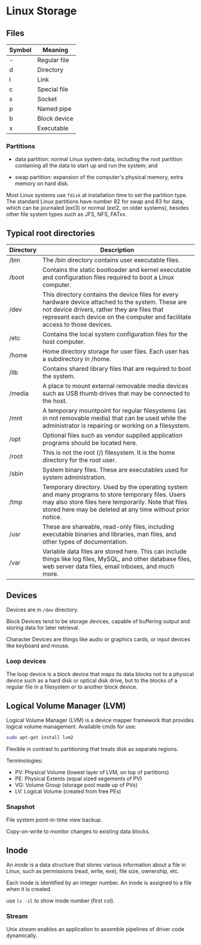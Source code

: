 # Linux Storage

## Files

|Symbol|	Meaning|
|-|-|
|-|	Regular file
|d|	Directory
|l|	Link
|c|	Special file
|s|	Socket
|p|	Named pipe
|b|	Block device
|x| Executable

### Partitions

* data partition: normal Linux system data, including the root partition containing all the data to start up and run the system; and

* swap partition: expansion of the computer's physical memory, extra memory on hard disk.

Most Linux systems use `fdisk` at installation time to set the partition type. The standard Linux partitions have number 82 for swap and 83 for data, which can be journaled (ext3) or normal (ext2, on older systems), besides other file system types such as JFS, NFS, FATxx. 

## Typical root directories

|Directory|Description|
|-|-|
|/bin|	The /bin directory contains user executable files.
|/boot|	Contains the static bootloader and kernel executable and configuration files required to boot a Linux computer.
|/dev|	This directory contains the device files for every hardware device attached to the system. These are not device drivers, rather they are files that represent each device on the computer and facilitate access to those devices.
|/etc|	Contains the local system configuration files for the host computer.
|/home|	Home directory storage for user files. Each user has a subdirectory in /home.
|/lib|	Contains shared library files that are required to boot the system.
|/media|	A place to mount external removable media devices such as USB thumb drives that may be connected to the host.
|/mnt|	A temporary mountpoint for regular filesystems (as in not removable media) that can be used while the administrator is repairing or working on a filesystem.
|/opt|	Optional files such as vendor supplied application programs should be located here.
|/root|	This is not the root (/) filesystem. It is the home directory for the root user.
|/sbin|	System binary files. These are executables used for system administration.
|/tmp|	Temporary directory. Used by the operating system and many programs to store temporary files. Users may also store files here temporarily. Note that files stored here may be deleted at any time without prior notice.
|/usr|	These are shareable, read-only files, including executable binaries and libraries, man files, and other types of documentation.
|/var|	Variable data files are stored here. This can include things like log files, MySQL, and other database files, web server data files, email inboxes, and much more.

## Devices

Devices are in `/dev` directory.

Block Devices tend to be storage devices, capable of buffering output and storing data for later retrieval.

Character Devices are things like audio or graphics cards, or input devices like keyboard and mouse.

### Loop devices

The loop device is a block device that maps its data blocks not
to a physical device such as a hard disk or optical disk drive,
but to the blocks of a regular file in a filesystem or to another
block device. 

## Logical Volume Manager (LVM)

Logical Volume Manager (LVM) is a device mapper framework that provides logical volume management. Available cmds for use:
```bash
sudo apt-get install lvm2
```

Flexible in contrast to partitioning that treats disk as separate regions.

Terminologies:
* PV: Physical Volume (lowest layer of LVM, on top of partitions)
* PE: Physical Extents (equal sized segements of PV)
* VG: Volume Group (storage pool made up of PVs)
* LV: Logical Volume (created from free PEs)

### Snapshot

File system point-in-time view backup.

Copy-on-write to monitor changes to existing data blocks.

## Inode

An *inode* is a data structure that stores various information about a file in Linux, such as permissions (read, write, exe), file size, ownership, etc.

Each inode is identified by an integer number. An inode is assigned to a file when it is created.

use `ls -il` to show inode number (first col).

### Stream

Unix *stream* enables an application to assemble pipelines of driver code dynamically.